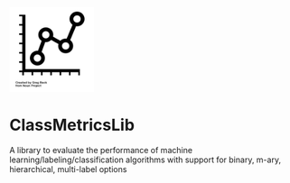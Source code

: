 <img src=icon.png width="150"><img>

# ClassMetricsLib
A library to evaluate the performance of machine learning/labeling/classification algorithms with support for binary, m-ary, hierarchical, multi-label options

